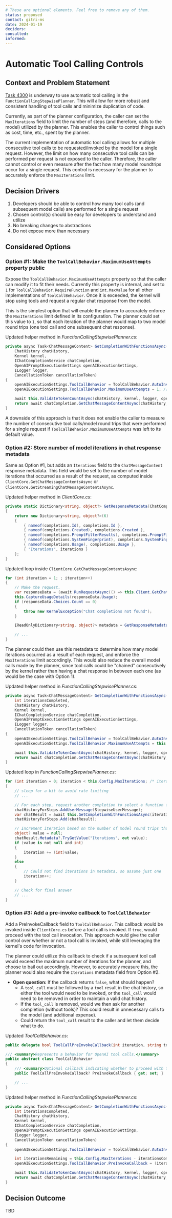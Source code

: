 ```yaml
---
# These are optional elements. Feel free to remove any of them.
status: proposed
contact: gitri-ms
date: 2024-01-19
deciders:
consulted:
informed:
---
```


# Automatic Tool Calling Controls

## Context and Problem Statement

[Task 4300](https://github.com/microsoft/semantic-kernel/issues/4300) is underway to use automatic tool calling in the `FunctionCallingStepwisePlanner`. This will allow for more robust and consistent handling of tool calls and minimize duplication of code.

Currently, as part of the planner configuration, the caller can set the `MaxIterations` field to limit the number of steps (and therefore, calls to the model) utilized by the planner. This enables the caller to control things such as cost, time, etc., spent by the planner.

The current implementation of automatic tool calling allows for multiple consecutive tool calls to be requested/invoked by the model for a single request. However, the limit on how many consecutive tool calls can be performed per request is not exposed to the caller. Therefore, the caller cannot control or even measure after the fact how many model roundtrips occur for a single request. This control is necessary for the planner to accurately enforce the `MaxIterations` limit.

## Decision Drivers

1. Developers should be able to control how many tool calls (and subsequent model calls) are performed for a single request
2. Chosen control(s) should be easy for developers to understand and utilize
3. No breaking changes to abstractions
4. Do not expose more than necessary

## Considered Options

### Option #1: Make the `ToolCallBehavior.MaximumUseAttempts` property public

Expose the `ToolCallBehavior.MaximumUseAttempts` property so that the caller can modify it to fit their needs. Currently this property is internal, and set to `1` for `ToolCallBehavior.RequireFunction` and `int.MaxValue` for all other implementations of `ToolCallBehavior`. Once it is exceeded, the kernel will stop using tools and request a regular chat response from the model.

This is the simplest option that will enable the planner to accurately enforce the `MaxIterations` limit defined in its configuration. The planner could set this value to `1`, so that each iteration of the planner would map to two model round trips (one tool call and one subsequent chat response).

Updated helper method in _FunctionCallingStepwisePlanner.cs_:

```csharp
private async Task<ChatMessageContent> GetCompletionWithFunctionsAsync(
    ChatHistory chatHistory,
    Kernel kernel,
    IChatCompletionService chatCompletion,
    OpenAIPromptExecutionSettings openAIExecutionSettings,
    ILogger logger,
    CancellationToken cancellationToken)
{
    openAIExecutionSettings.ToolCallBehavior = ToolCallBehavior.AutoInvokeKernelFunctions;
    openAIExecutionSettings.ToolCallBehavior.MaximumUseAttempts = 1; // limit to a single tool call per request

    await this.ValidateTokenCountAsync(chatHistory, kernel, logger, openAIExecutionSettings, cancellationToken).ConfigureAwait(false);
    return await chatCompletion.GetChatMessageContentAsync(chatHistory, openAIExecutionSettings, kernel, cancellationToken).ConfigureAwait(false);
}
```

A downside of this approach is that it does not enable the caller to measure the number of consecutive tool calls/model round trips that were performed for a single request if `ToolCallBehavior.MaximumUseAttempts` was left to its default value.

### Option #2: Store number of model iterations in chat response metadata

Same as Option #1, but adds an `Iterations` field to the `ChatMessageContent` response metadata. This field would be set to the number of model iterations that occurred as a result of the request, as computed inside `ClientCore.GetChatMessageContentsAsync` or `ClientCore.GetStreamingChatMessageContentsAsync`.

Updated helper method in _ClientCore.cs_:

```csharp
private static Dictionary<string, object?> GetResponseMetadata(ChatCompletions completions, int iterations)
{
    return new Dictionary<string, object?>(6)
    {
        { nameof(completions.Id), completions.Id },
        { nameof(completions.Created), completions.Created },
        { nameof(completions.PromptFilterResults), completions.PromptFilterResults },
        { nameof(completions.SystemFingerprint), completions.SystemFingerprint },
        { nameof(completions.Usage), completions.Usage },
        { "Iterations", iterations }
    };
}
```

Updated loop inside `ClientCore.GetChatMessageContentsAsync`:

```csharp
for (int iteration = 1; ; iteration++)
{
    // Make the request.
    var responseData = (await RunRequestAsync(() => this.Client.GetChatCompletionsAsync(chatOptions, cancellationToken)).ConfigureAwait(false)).Value;
    this.CaptureUsageDetails(responseData.Usage);
    if (responseData.Choices.Count == 0)
    {
        throw new KernelException("Chat completions not found");
    }

    IReadOnlyDictionary<string, object?> metadata = GetResponseMetadata(responseData, iteration); // adds iteration in addition to other metadata

    // ...
}
```

The planner could then use this metadata to determine how many model iterations occurred as a result of each request, and enforce the `MaxIterations` limit accordingly. This would also reduce the overall model calls made by the planner, since tool calls could be "chained" consecutively by the kernel rather than having a chat response in between each one (as would be the case with Option 1).

Updated helper method in _FunctionCallingStepwisePlanner.cs_:

```csharp
private async Task<ChatMessageContent> GetCompletionWithFunctionsAsync(
    int iterationsCompleted,
    ChatHistory chatHistory,
    Kernel kernel,
    IChatCompletionService chatCompletion,
    OpenAIPromptExecutionSettings openAIExecutionSettings,
    ILogger logger,
    CancellationToken cancellationToken)
{
    openAIExecutionSettings.ToolCallBehavior = ToolCallBehavior.AutoInvokeKernelFunctions;
    openAIExecutionSettings.ToolCallBehavior.MaximumUseAttempts = this.Config.MaxIterations - iterationsCompleted; // limit the number of tool calls to the number of iterations remaining

    await this.ValidateTokenCountAsync(chatHistory, kernel, logger, openAIExecutionSettings, cancellationToken).ConfigureAwait(false);
    return await chatCompletion.GetChatMessageContentAsync(chatHistory, openAIExecutionSettings, kernel, cancellationToken).ConfigureAwait(false);
}
```

Updated loop in _FunctionCallingStepwisePlanner.cs_:

```csharp
for (int iteration = 0; iteration < this.Config.MaxIterations; /* iteration is incremented within the loop */)
{
    // sleep for a bit to avoid rate limiting
    // ...

    // For each step, request another completion to select a function for that step
    chatHistoryForSteps.AddUserMessage(StepwiseUserMessage);
    var chatResult = await this.GetCompletionWithFunctionsAsync(iteration, chatHistoryForSteps, clonedKernel, chatCompletion, stepExecutionSettings, logger, cancellationToken).ConfigureAwait(false);
    chatHistoryForSteps.Add(chatResult);

    // Increment iteration based on the number of model round trips that occurred as a result of the request
    object? value = null;
    chatResult.Metadata?.TryGetValue("Iterations", out value);
    if (value is not null and int)
    {
        iteration += (int)value;
    }
    else
    {
        // Could not find iterations in metadata, so assume just one
        iteration++;
    }

    // Check for final answer
    // ...
}
```

### Option #3: Add a pre-invoke callback to `ToolCallBehavior`

Add a PreInvokeCallback field to `ToolCallBehavior`. This callback would be invoked inside `ClientCore.cs` before a tool call is invoked. If `true`, would proceed with the tool call invocation. This approach would give the caller control over whether or not a tool call is invoked, while still leveraging the kernel's code for invocation.

The planner could utilize this callback to check if a subsequent tool call would exceed the maximum number of iterations for the planner, and choose to bail out accordingly. However, to accurately measure this, the planner would also require the `Iterations` metadata field from Option #2.

- **Open question:** If the callback returns `false`, what should happen?
  - A `tool_call` must be followed by a `tool` result in the chat history, so either the tool would need to be invoked, or the `tool_call` would need to be removed in order to maintain a valid chat history.
  - If the `tool_call` is removed, would we then ask for another completion (without tools)? This could result in unnecessary calls to the model (and additional expense).
  - Could return the `tool_call` result to the caller and let them decide what to do.

Updated _ToolCallBehavior.cs_:

```csharp
public delegate bool ToolCallPreInvokeCallback(int iteration, string toolName, string[] toolArgs);

/// <summary>Represents a behavior for OpenAI tool calls.</summary>
public abstract class ToolCallBehavior
{
    /// <summary>Optional callback indicating whether to proceed with the tool call.</summary>
    public ToolCallPreInvokeCallback? PreInvokeCallback { get; set; }

    // ...
}
```

Updated helper method in _FunctionCallingStepwisePlanner.cs_:

```csharp
private async Task<ChatMessageContent> GetCompletionWithFunctionsAsync(
    int iterationsCompleted,
    ChatHistory chatHistory,
    Kernel kernel,
    IChatCompletionService chatCompletion,
    OpenAIPromptExecutionSettings openAIExecutionSettings,
    ILogger logger,
    CancellationToken cancellationToken)
{
    openAIExecutionSettings.ToolCallBehavior = ToolCallBehavior.AutoInvokeKernelFunctions;

    int iterationsRemaining = this.Config.MaxIterations - iterationsCompleted;
    openAIExecutionSettings.ToolCallBehavior.PreInvokeCallback = (iteration, _, _) => { return (iteration < iterationsRemaining); }; // only proceed with tool call if there are iterations remaining for the plan

    await this.ValidateTokenCountAsync(chatHistory, kernel, logger, openAIExecutionSettings, cancellationToken).ConfigureAwait(false);
    return await chatCompletion.GetChatMessageContentAsync(chatHistory, openAIExecutionSettings, kernel, cancellationToken).ConfigureAwait(false);
}
```

## Decision Outcome

TBD
